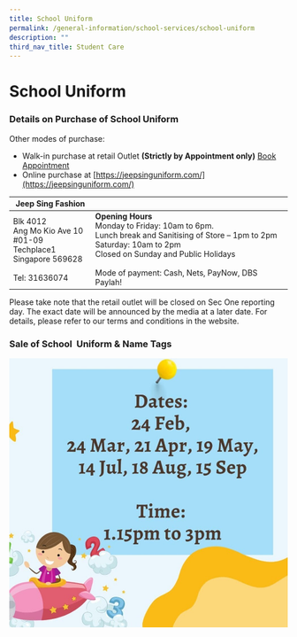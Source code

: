 ```yaml
---
title: School Uniform
permalink: /general-information/school-services/school-uniform
description: ""
third_nav_title: Student Care
---
```

# **School Uniform**

### Details on Purchase of School Uniform

Other modes of purchase:

*   Walk-in purchase at retail Outlet **(Strictly by Appointment only)** [Book Appointment](https://jeepsinguniform.com/pages/appointment-booking)
*   Online purchase at [https://jeepsinguniform.com/](https://jeepsinguniform.com/)

| Jeep Sing Fashion 	|  	|
| ---	| ---	|
| Blk 4012<br>Ang Mo Kio Ave 10<br>#01-09 Techplace1<br>Singapore 569628<br><br>Tel: 31636074 	| **Opening Hours**<br>Monday to Friday: 10am to 6pm.<br>Lunch break and Sanitising of Store – 1pm to 2pm<br>Saturday: 10am to 2pm<br>Closed on Sunday and Public Holidays<br><br>Mode of payment: Cash, Nets, PayNow, DBS Paylah! 	|

Please take note that the retail outlet will be closed on Sec One reporting day. The exact date will be announced by the media at a later date. For details, please refer to our terms and conditions in the website.

### Sale of School  Uniform & Name Tags

![](/images/unnamed%201.jpg)